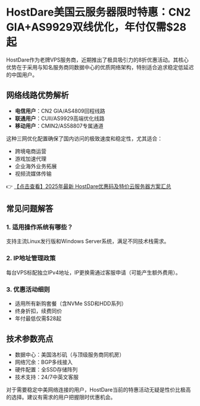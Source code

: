 # HostDare美国云服务器限时特惠：CN2 GIA+AS9929双线优化，年付仅需$28起

HostDare作为老牌VPS服务商，近期推出了极具吸引力的8折优惠活动。其核心优势在于采用与知名服务商同数据中心的优质网络架构，特别适合追求稳定低延迟的中国用户。

## 网络线路优势解析
- **电信用户**：CN2 GIA/AS4809回程线路
- **联通用户**：CUII/AS9929高端优化线路
- **移动用户**：CMIN2/AS58807专属通道

这种三网优化配置确保了国内访问的极致速度和稳定性，尤其适合：
- 跨境电商运营
- 游戏加速代理
- 企业海外业务拓展
- 视频流媒体传输

👉 [【点击查看】2025年最新 HostDare优惠码及特价云服务器方案汇总](https://bit.ly/hostdare)

## 常见问题解答

### 1. 适用操作系统有哪些？
支持主流Linux发行版和Windows Server系统，满足不同技术栈需求。

### 2. IP地址管理政策
每台VPS标配独立IPv4地址，IP更换需通过客服申请（可能产生额外费用）。

### 3. 优惠活动细则
- 适用所有新购套餐（含NVMe SSD和HDD系列）
- 终身折扣，续费同价
- 年付最低仅需$28起

## 技术参数亮点
- 数据中心：美国洛杉矶（与顶级服务商同机房）
- 网络冗余：BGP多线接入
- 硬件配置：全SSD存储阵列
- 技术支持：24/7中英文客服

对于需要稳定中美网络连接的用户，HostDare当前的特惠活动无疑是性价比极高的选择。建议有需求的用户把握限时优惠机会。